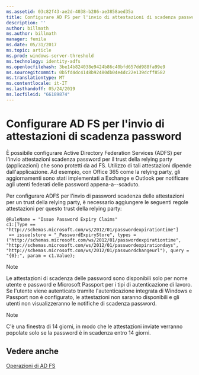 ```yaml
---
ms.assetid: 03c82f43-ae2d-4038-b286-ae3858aed35a
title: Configurare AD FS per l'invio di attestazioni di scadenza password
description: ''
author: billmath
ms.author: billmath
manager: femila
ms.date: 05/31/2017
ms.topic: article
ms.prod: windows-server-threshold
ms.technology: identity-adfs
ms.openlocfilehash: 3be14b824038e9424b86c40bfd657dd988fa99e9
ms.sourcegitcommit: 0b5fd4dc4148b92480db04e4dc22e139dcff8582
ms.translationtype: MT
ms.contentlocale: it-IT
ms.lasthandoff: 05/24/2019
ms.locfileid: "66189874"
---
```

# <a name="configure-ad-fs-to-send-password-expiry-claims"></a>Configurare AD FS per l'invio di attestazioni di scadenza password


È possibile configurare Active Directory Federation Services (ADFS) per l'invio attestazioni scadenza password per il trust della relying party (applicazioni) che sono protetti da ad FS. Utilizzo di tali attestazioni dipende dall'applicazione. Ad esempio, con Office 365 come la relying party, gli aggiornamenti sono stati implementati a Exchange e Outlook per notificare agli utenti federati delle password appena-a--scaduto.

Per configurare ADFS per l'invio di password scadenza delle attestazioni per un trust della relying party, è necessario aggiungere le seguenti regole attestazioni per questo trust della relying party:

```
@RuleName = "Issue Password Expiry Claims"
c1:[Type == "http://schemas.microsoft.com/ws/2012/01/passwordexpirationtime"]
 => issue(store = "_PasswordExpiryStore", types = ("http://schemas.microsoft.com/ws/2012/01/passwordexpirationtime", "http://schemas.microsoft.com/ws/2012/01/passwordexpirationdays", "http://schemas.microsoft.com/ws/2012/01/passwordchangeurl"), query = "{0};", param = c1.Value);
```

> [!NOTE]
> Le attestazioni di scadenza delle password sono disponibili solo per nome utente e password e Microsoft Passport per i tipi di autenticazione di lavoro.  Se l'utente viene autenticato tramite l'autenticazione integrata di Windows e Passport non è configurato, le attestazioni non saranno disponibili e gli utenti non visualizzeranno le notifiche di scadenza password.

> [!NOTE]
> C'è una finestra di 14 giorni, in modo che le attestazioni inviate verranno popolate solo se la password è in scadenza entro 14 giorni.

## <a name="see-also"></a>Vedere anche
[Operazioni di AD FS](../../ad-fs/AD-FS-2016-Operations.md)

